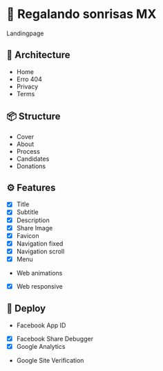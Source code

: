 # 🦷 Regalando sonrisas MX
Landingpage

## 📁 Architecture
- Home
- Erro 404
- Privacy
- Terms

## 📦 Structure
- Cover
- About
- Process
- Candidates
- Donations

## ⚙️ Features
- [x] Title
- [x] Subtitle
- [x] Description
- [x] Share Image
- [x] Favicon
- [x] Navigation fixed
- [x] Navigation scroll
- [x] Menu
- Web animations
- [x] Web responsive

## 🚀 Deploy
- Facebook App ID
- [x] Facebook Share Debugger
- [x] Google Analytics
- Google Site Verification